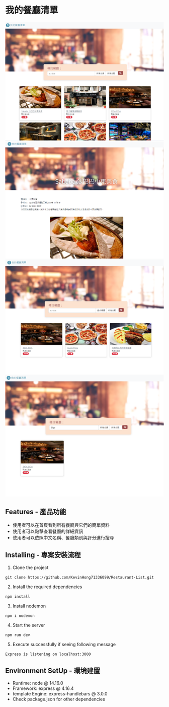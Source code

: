 # 我的餐廳清單

![image](/public/images/homePage.png)
![image](/public/images/restaurantInfo.png)
![image](/public/images/searchByCategory.png)
![image](/public/images/searchByName.png)

## Features - 產品功能

- 使用者可以在首頁看到所有餐廳與它們的簡單資料
- 使用者可以點擊查看餐廳的詳細資訊
- 使用者可以依照中文名稱、餐廳類別與評分進行搜尋

## Installing - 專案安裝流程

1. Clone the project

```
git clone https://github.com/KevinHong71336099/Restaurant-List.git
```

2. Install the required dependencies

```
npm install
```

3. Install nodemon

```
npm i nodemon
```

4. Start the server

```
npm run dev
```

5. Execute successfully if seeing following message

```
Express is listening on localhost:3000
```

## Environment SetUp - 環境建置

- Runtime: node @ 14.16.0
- Framework: express @ 4.16.4
- template Engine: express-handlebars @ 3.0.0
- Check package.json for other dependencies

